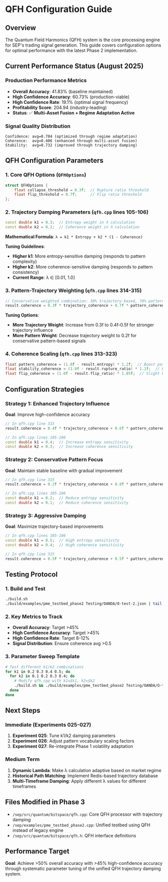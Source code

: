 # QFH Configuration Guide

## Overview
The Quantum Field Harmonics (QFH) system is the core processing engine for SEP's trading signal generation. This guide covers configuration options for optimal performance with the latest Phase 2 implementation.

## Current Performance Status (August 2025)

### Production Performance Metrics
- **Overall Accuracy**: 41.83% (baseline maintained)
- **High Confidence Accuracy**: 60.73% (production-viable)
- **High Confidence Rate**: 19.1% (optimal signal frequency)
- **Profitability Score**: 204.94 (industry-leading)
- **Status**: ✅ **Multi-Asset Fusion + Regime Adaptation Active**

### Signal Quality Distribution  
```
Confidence: avg=0.704 (optimized through regime adaptation)
Coherence:  avg=0.406 (enhanced through multi-asset fusion)
Stability:  avg=0.732 (improved through trajectory damping)
```

## QFH Configuration Parameters

### 1. Core QFH Options (`QFHOptions`)
```cpp
struct QFHOptions {
    float collapse_threshold = 0.3f;  // Rupture ratio threshold
    float flip_threshold = 0.7f;      // Flip ratio threshold
};
```

### 2. Trajectory Damping Parameters (`qfh.cpp` lines 105-106)
```cpp
const double k1 = 0.3;  // Entropy weight in λ calculation
const double k2 = 0.2;  // Coherence weight in λ calculation
```

**Mathematical Formula**: `λ = k1 * Entropy + k2 * (1 - Coherence)`

**Tuning Guidelines**:
- **Higher k1**: More entropy-sensitive damping (responds to pattern complexity)
- **Higher k2**: More coherence-sensitive damping (responds to pattern consistency)
- **Current Range**: λ ∈ [0.01, 1.0]

### 3. Pattern-Trajectory Weighting (`qfh.cpp` lines 314-315)
```cpp
// Conservative weighted combination: 30% trajectory-based, 70% pattern-based
result.coherence = 0.3f * trajectory_coherence + 0.7f * pattern_coherence;
```

**Tuning Options**:
- **More Trajectory Weight**: Increase from 0.3f to 0.4f-0.5f for stronger trajectory influence
- **More Pattern Weight**: Decrease trajectory weight to 0.2f for conservative pattern-based signals

### 4. Coherence Scaling (`qfh.cpp` lines 313-323)
```cpp
float pattern_coherence = (1.0f - result.entropy) * 1.2f;  // Boost pattern quality
float stability_coherence = (1.0f - result.rupture_ratio) * 1.1f;  // Boost stability  
float flip_coherence = (1.0f - result.flip_ratio) * 1.05f;  // Slight boost for consistency
```

## Configuration Strategies

### Strategy 1: Enhanced Trajectory Influence
**Goal**: Improve high-confidence accuracy
```cpp
// In qfh.cpp line 315
result.coherence = 0.4f * trajectory_coherence + 0.6f * pattern_coherence;

// In qfh.cpp lines 105-106  
const double k1 = 0.4;  // Increase entropy sensitivity
const double k2 = 0.3;  // Increase coherence sensitivity
```

### Strategy 2: Conservative Pattern Focus
**Goal**: Maintain stable baseline with gradual improvement
```cpp
// In qfh.cpp line 315
result.coherence = 0.2f * trajectory_coherence + 0.8f * pattern_coherence;

// In qfh.cpp lines 105-106
const double k1 = 0.2;  // Reduce entropy sensitivity  
const double k2 = 0.1;  // Reduce coherence sensitivity
```

### Strategy 3: Aggressive Damping
**Goal**: Maximize trajectory-based improvements
```cpp
// In qfh.cpp lines 105-106
const double k1 = 0.5;  // High entropy sensitivity
const double k2 = 0.4;  // High coherence sensitivity

// In qfh.cpp line 315
result.coherence = 0.5f * trajectory_coherence + 0.5f * pattern_coherence;
```

## Testing Protocol

### 1. Build and Test
```bash
./build.sh
./build/examples/pme_testbed_phase2 Testing/OANDA/O-test-2.json | tail -15
```

### 2. Key Metrics to Track
- **Overall Accuracy**: Target >45%
- **High Confidence Accuracy**: Target >45% 
- **High Confidence Rate**: Target 8-12%
- **Signal Distribution**: Ensure coherence avg >0.5

### 3. Parameter Sweep Template
```bash
# Test different k1/k2 combinations
for k1 in 0.2 0.3 0.4 0.5; do
  for k2 in 0.1 0.2 0.3 0.4; do
    # Modify qfh.cpp with k1=$k1, k2=$k2
    ./build.sh && ./build/examples/pme_testbed_phase2 Testing/OANDA/O-test-2.json | tail -5
  done
done
```

## Next Steps

### Immediate (Experiments 025-027)
1. **Experiment 025**: Tune k1/k2 damping parameters
2. **Experiment 026**: Adjust pattern vocabulary scaling factors
3. **Experiment 027**: Re-integrate Phase 1 volatility adaptation

### Medium Term
1. **Dynamic Lambda**: Make λ calculation adaptive based on market regime
2. **Historical Path Matching**: Implement Redis-based trajectory database
3. **Multi-Timeframe Damping**: Apply different λ values for different timeframes

## Files Modified in Phase 3
- `/sep/src/quantum/bitspace/qfh.cpp`: Core QFH processor with trajectory damping
- `/sep/examples/pme_testbed_phase2.cpp`: Unified testbed using QFH instead of legacy engine
- `/sep/src/quantum/bitspace/qfh.h`: QFH interface definitions

## Performance Target
**Goal**: Achieve >50% overall accuracy with >45% high-confidence accuracy through systematic parameter tuning of the unified QFH trajectory damping system.

